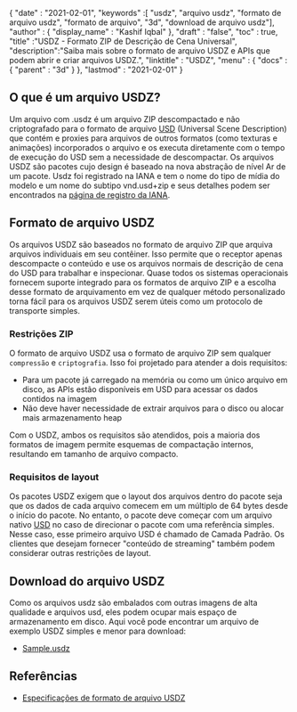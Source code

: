 {
  "date" : "2021-02-01",
  "keywords" :[ "usdz", "arquivo usdz", "formato de arquivo usdz", "formato de arquivo", "3d", "download de arquivo usdz"],
  "author" : {
    "display_name" : "Kashif Iqbal"
},
  "draft" : "false",
  "toc" : true,
  "title" :"USDZ - Formato ZIP de Descrição de Cena Universal",
  "description":"Saiba mais sobre o formato de arquivo USDZ e APIs que podem abrir e criar arquivos USDZ.",
  "linktitle" : "USDZ",
  "menu" : {
    "docs" : {
      "parent" : "3d"
}
},
  "lastmod" : "2021-02-01"
}

## O que é um arquivo USDZ?

Um arquivo com .usdz é um arquivo ZIP descompactado e não criptografado para o formato de arquivo [USD](/pt/3d/usd/) (Universal Scene Description) que contém e proxies para arquivos de outros formatos (como texturas e animações) incorporados o arquivo e os executa diretamente com o tempo de execução do USD sem a necessidade de descompactar. Os arquivos USDZ são pacotes cujo design é baseado na nova abstração de nível Ar de um pacote. Usdz foi registrado na IANA e tem o nome do tipo de mídia do modelo e um nome do subtipo vnd.usd+zip e seus detalhes podem ser encontrados na [página de registro da IANA](https://www.iana.org/assignments/media-types/model/vnd.usdz+zip).

## Formato de arquivo USDZ

Os arquivos USDZ são baseados no formato de arquivo ZIP que arquiva arquivos individuais em seu contêiner. Isso permite que o receptor apenas descompacte o conteúdo e use os arquivos normais de descrição de cena do USD para trabalhar e inspecionar. Quase todos os sistemas operacionais fornecem suporte integrado para os formatos de arquivo ZIP e a escolha desse formato de arquivamento em vez de qualquer método personalizado torna fácil para os arquivos USDZ serem úteis como um protocolo de transporte simples.

### Restrições ZIP

O formato de arquivo USDZ usa o formato de arquivo ZIP sem qualquer `compressão` e `criptografia`. Isso foi projetado para atender a dois requisitos:

* Para um pacote já carregado na memória ou como um único arquivo em disco, as APIs estão disponíveis em USD para acessar os dados contidos na imagem
* Não deve haver necessidade de extrair arquivos para o disco ou alocar mais armazenamento heap

Com o USDZ, ambos os requisitos são atendidos, pois a maioria dos formatos de imagem permite esquemas de compactação internos, resultando em tamanho de arquivo compacto.

### Requisitos de layout

Os pacotes USDZ exigem que o layout dos arquivos dentro do pacote seja que os dados de cada arquivo comecem em um múltiplo de 64 bytes desde o início do pacote. No entanto, o pacote deve começar com um arquivo nativo [USD](/pt/3d/usd/) no caso de direcionar o pacote com uma referência simples. Nesse caso, esse primeiro arquivo USD é chamado de Camada Padrão. Os clientes que desejam fornecer "conteúdo de streaming" também podem considerar outras restrições de layout.

## Download do arquivo USDZ
Como os arquivos usdz são embalados com outras imagens de alta qualidade e arquivos usd, eles podem ocupar mais espaço de armazenamento em disco. Aqui você pode encontrar um arquivo de exemplo USDZ simples e menor para download:

- [Sample.usdz](../sample.usdz)

## Referências

* [Especificações de formato de arquivo USDZ](https://openusd.org/release/spec_usdz.html)
